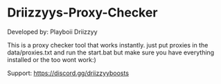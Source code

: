 # Driizzyys-Proxy-Checker
Developed by: Playboii Driizzyy

This is a proxy checker tool that works instantly.
just put proxies in the data/proxies.txt and run the start.bat
but make sure you have everything installed or the too wont work:)

Support: https://discord.gg/driizzyyboosts
